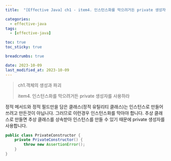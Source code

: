 ```yaml
---
title:  "[Effective Java] ch1 - item4. 인스턴스화를 막으려거든 private 생성자를 사용하라 "

categories:
  - effective-java
tags:
  - [effective-java]

toc: true
toc_sticky: true

breadcrumbs: true

date: 2023-10-09
last_modified_at: 2023-10-09
---
```


> ch1.객체의 생성과 파괴
>
> item4. 인스턴스화를 막으려거든 private 생성자를 사용하라

정적 메서드와 정적 필드만을 담은 클래스(정적 유틸리티 클래스)는 인스턴스로 만들어 쓰려고 만든것이 아닙니다.
그러므로 이런경우 인스턴스화를 막아야 합니다.
추상 클래스로 만들면 추상 클래스를 상속받아 인스턴스를 만들 수 있기 때문에 private 생성자를 사용합니다.

```java
public class PrivateConstructor {
    private PrivateConstructor() {
        throw new AssertionError();
    }
}
```

